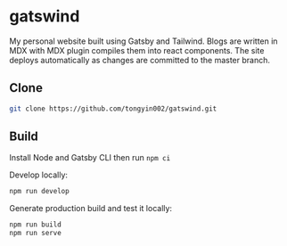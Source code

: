 # gatswind

My personal website built using Gatsby and Tailwind. Blogs are written in MDX with MDX plugin compiles them into react components.
The site deploys automatically as changes are committed to the master branch.

## Clone
```bash
git clone https://github.com/tongyin002/gatswind.git

```

## Build
Install Node and Gatsby CLI then run 
`npm ci`

Develop locally:
```bash
npm run develop
```

Generate production build and test it locally:
```bash
npm run build
npm run serve
```